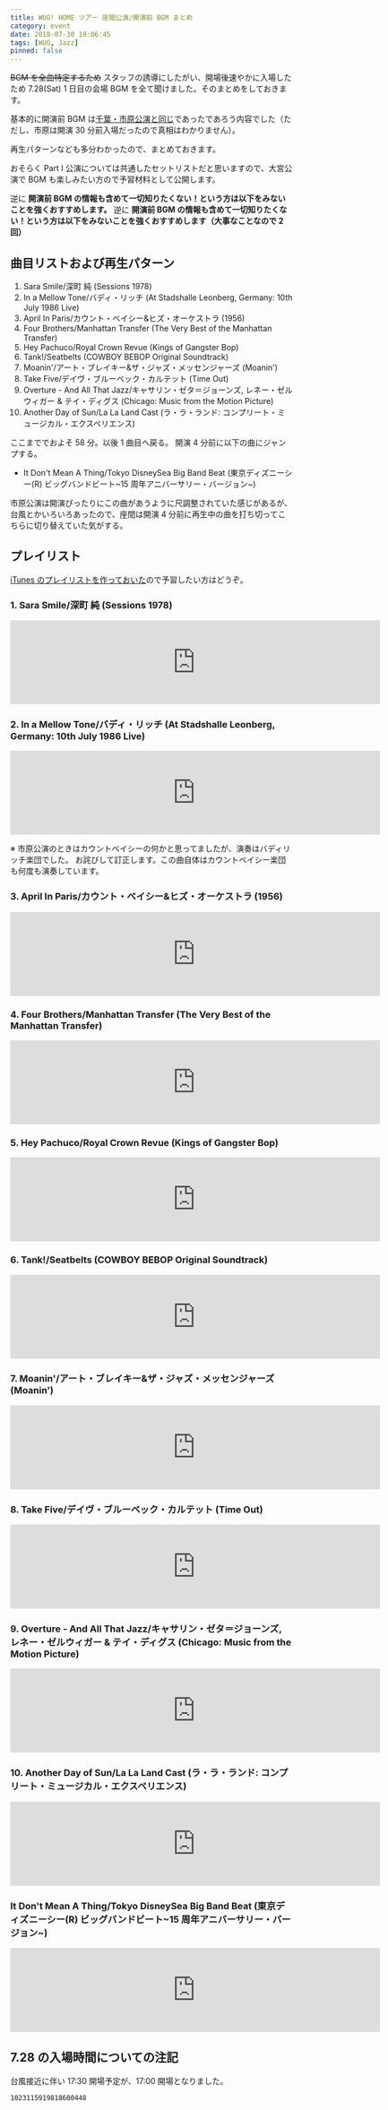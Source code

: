 ```yaml
---
title: WUG! HOME ツアー 座間公演/開演前 BGM まとめ
category: event
date: 2018-07-30 19:06:45
tags: [WUG, Jazz]
pinned: false
---
```


<del datetime="2018-07-30T09:12:19+00:00">BGM を全曲特定するため</del> スタッフの誘導にしたがい、開場後速やかに入場したため 7.28(Sat) 1 日目の会場 BGM を全て聞けました。そのまとめをしておきます。

基本的に開演前 BGM は[千葉・市原公演と同じ](https://53ningen.com/wug-home-tour-chiba-bgm/)であったであろう内容でした（ただし、市原は開演 30 分前入場だったので真相はわかりません）。

再生パターンなども多分わかったので、まとめておきます。

おそらく Part I 公演については共通したセットリストだと思いますので、大宮公演で BGM も楽しみたい方ので予習材料として公開します。

逆に **開演前 BGM の情報も含めて一切知りたくない！という方は以下をみないことを強くおすすめします。**
逆に **開演前 BGM の情報も含めて一切知りたくない！という方は以下をみないことを強くおすすめします（大事なことなので 2 回）**

## 曲目リストおよび再生パターン

1. Sara Smile/深町 純 (Sessions 1978)
2. In a Mellow Tone/バディ・リッチ (At Stadshalle Leonberg, Germany: 10th July 1986 Live)
3. April In Paris/カウント・ベイシー&ヒズ・オーケストラ (1956)
4. Four Brothers/Manhattan Transfer (The Very Best of the Manhattan Transfer)
5. Hey Pachuco/Royal Crown Revue (Kings of Gangster Bop)
6. Tank!/Seatbelts (COWBOY BEBOP Original Soundtrack)
7. Moanin'/アート・ブレイキー&ザ・ジャズ・メッセンジャーズ (Moanin')
8. Take Five/デイヴ・ブルーベック・カルテット (Time Out)
9. Overture - And All That Jazz/キャサリン・ゼタ＝ジョーンズ, レネー・ゼルウィガー & テイ・ディグス (Chicago: Music from the Motion Picture)
10. Another Day of Sun/La La Land Cast (ラ・ラ・ランド: コンプリート・ミュージカル・エクスペリエンス)

ここまででおよそ 58 分。以後 1 曲目へ戻る。
開演 4 分前に以下の曲にジャンプする。

- It Don't Mean A Thing/Tokyo DisneySea Big Band Beat (東京ディズニーシー(R) ビッグバンドビート~15 周年アニバーサリー・バージョン~)

市原公演は開演ぴったりにこの曲があうように尺調整されていた感じがあるが、台風とかいろいろあったので、座間は開演 4 分前に再生中の曲を打ち切ってこちらに切り替えていた気がする。

## プレイリスト

[iTunes のプレイリストを作っておいた](https://itunes.apple.com/jp/playlist/wake-up-girls-home-tour-part-i-start-it-up-%E9%96%8B%E6%BC%94%E5%89%8Dbgm/pl.u-2aoqXEeI2JNNr)ので予習したい方はどうぞ。

### 1. Sara Smile/深町 純 (Sessions 1978)

<iframe allow="autoplay *; encrypted-media *;" frameborder="0" height="150" sandbox="allow-forms allow-popups allow-same-origin allow-scripts allow-top-navigation-by-user-activation" src="https://embed.music.apple.com/jp/album/sara-smile/931892492?i=931892532&app=music" width="660"></iframe>

### 2. In a Mellow Tone/バディ・リッチ (At Stadshalle Leonberg, Germany: 10th July 1986 Live)

<iframe allow="autoplay *; encrypted-media *;" frameborder="0" height="150" sandbox="allow-forms allow-popups allow-same-origin allow-scripts allow-top-navigation-by-user-activation" src="https://embed.music.apple.com/jp/album/in-a-mellow-tone-live/252835861?i=252836058&app=music" width="660"></iframe>

※ 市原公演のときはカウントベイシーの何かと思ってましたが、演奏はバディリッチ楽団でした。
お詫びして訂正します。この曲自体はカウントベイシー楽団も何度も演奏しています。

### 3. April In Paris/カウント・ベイシー&ヒズ・オーケストラ (1956)

<iframe allow="autoplay *; encrypted-media *;" frameborder="0" height="150" sandbox="allow-forms allow-popups allow-same-origin allow-scripts allow-top-navigation-by-user-activation" src="https://embed.music.apple.com/jp/album/april-in-paris/28118687?i=28118689&app=music" width="660"></iframe>

### 4. Four Brothers/Manhattan Transfer (The Very Best of the Manhattan Transfer)

<iframe allow="autoplay *; encrypted-media *;" frameborder="0" height="150" sandbox="allow-forms allow-popups allow-same-origin allow-scripts allow-top-navigation-by-user-activation" src="https://embed.music.apple.com/jp/album/four-brothers/299556221?i=299556318&app=music" width="660"></iframe>

### 5. Hey Pachuco/Royal Crown Revue (Kings of Gangster Bop)

<iframe allow="autoplay *; encrypted-media *;" frameborder="0" height="150" sandbox="allow-forms allow-popups allow-same-origin allow-scripts allow-top-navigation-by-user-activation" src="https://embed.music.apple.com/jp/album/hey-pachuco/329676808?i=329676820&app=music" width="660"></iframe>

### 6. Tank!/Seatbelts (COWBOY BEBOP Original Soundtrack)

<iframe allow="autoplay *; encrypted-media *;" frameborder="0" height="150" sandbox="allow-forms allow-popups allow-same-origin allow-scripts allow-top-navigation-by-user-activation" src="https://embed.music.apple.com/jp/album/tank/489780131?i=489780142&app=music" width="660"></iframe>

### 7. Moanin'/アート・ブレイキー&ザ・ジャズ・メッセンジャーズ (Moanin')

<iframe allow="autoplay *; encrypted-media *;" frameborder="0" height="150" sandbox="allow-forms allow-popups allow-same-origin allow-scripts allow-top-navigation-by-user-activation" src="https://embed.music.apple.com/jp/album/moanin/725816184?i=725816540&app=music" width="660"></iframe>

### 8. Take Five/デイヴ・ブルーベック・カルテット (Time Out)

<iframe allow="autoplay *; encrypted-media *;" frameborder="0" height="150" sandbox="allow-forms allow-popups allow-same-origin allow-scripts allow-top-navigation-by-user-activation" src="https://embed.music.apple.com/jp/album/take-five/316351910?i=316351943&app=music" width="660"></iframe>

### 9. Overture - And All That Jazz/キャサリン・ゼタ＝ジョーンズ, レネー・ゼルウィガー & テイ・ディグス (Chicago: Music from the Motion Picture)

<iframe allow="autoplay *; encrypted-media *;" frameborder="0" height="150" sandbox="allow-forms allow-popups allow-same-origin allow-scripts allow-top-navigation-by-user-activation" src="https://embed.music.apple.com/jp/album/overture-and-all-that-jazz/197899583?i=197900055&app=music" width="660"></iframe>

### 10. Another Day of Sun/La La Land Cast (ラ・ラ・ランド: コンプリート・ミュージカル・エクスペリエンス)

<iframe allow="autoplay *; encrypted-media *;" frameborder="0" height="150" sandbox="allow-forms allow-popups allow-same-origin allow-scripts allow-top-navigation-by-user-activation" src="https://embed.music.apple.com/jp/album/another-day-of-sun-from-la-la-land-soundtrack/1176092296?i=1176093323&app=music" width="660"></iframe>

### It Don't Mean A Thing/Tokyo DisneySea Big Band Beat (東京ディズニーシー(R) ビッグバンドビート~15 周年アニバーサリー・バージョン~)

<iframe allow="autoplay *; encrypted-media *;" frameborder="0" height="150" sandbox="allow-forms allow-popups allow-same-origin allow-scripts allow-top-navigation-by-user-activation" src="https://embed.music.apple.com/jp/album/it-dont-mean-a-thing/1131498107?i=1131498110&app=music" width="660"></iframe>

## 7.28 の入場時間についての注記

台風接近に伴い 17:30 開場予定が、17:00 開場となりました。

```twitter
1023115919818600448
```
